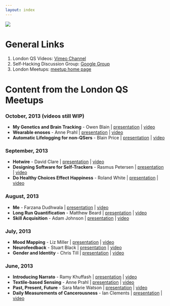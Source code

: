 ```yaml
---
layout: index
---
```



![ ](https://github.com/ksnyde/qs/raw/master/assets/qs-london.png)

# General Links

1. London QS Videos: [Vimeo Channel](https://vimeo.com/channels/londonqs)
2. Self-Hacking Discussion Group: [Google Group](https://groups.google.com/forum/#!forum/self-hacking)
3. London Meetups: [meetup home page](http://www.meetup.com/LondonQS/events/133546932/)


# Content from the London QS Meetups

### October, 2013 (videos still WIP) 
- **My Genetics and Brain Tracking** - Owen Blain | [presentation](meetup-content/2013-10/owen-blain.ppt) | [video]() 
- **Wearable enoses** - Anne Prahl | [presentation](meetup-content/2013-10/anne-prahl.pdf) | [video]()
- **Automatic Lifelogging for non-QSers** - Blain Price | [presentation](meetup-content/2013-10/blain-price.ppt) | [video]()

### September, 2013
- **Hotwire** - David Clare | [presentation](meetup-content/2013-09/hotwire.pdf) | [video](https://vimeo.com/78050329)
- **Designing Software for Self-Trackers** - Rasmus Petersen | [presentation](meetup-content/2013-09/rasmus-petersen.pdf) | [video](https://vimeo.com/77986003) 
- **Do Healthy Choices Effect Happiness** - Roland White | [presentation](meetup-content/2013-09/roland-white.ppt) | [video](https://vimeo.com/77986002)

### August, 2013

- **Me** - Farzana Dudhwala | [presentation](meetup-content/2013-08/ME_-_Farzana_Dudhwala.pdf) | [video](https://vimeo.com/73598429)
- **Long Run Quantification** - Matthew Beard | [presentation](meetup-content/2013-08/Long_Run_Quantification_-_Matthew_Beard.pptx) | [video](https://vimeo.com/74067335)
- **Skill Acquisition** - Adam Johnson | [presentation](meetup-content/2013-08/Skill_Acquisition_-_Adam_Johnson.pdf) | [video](https://vimeo.com/75485713)

### July, 2013

- **Mood Mapping** - Liz Miller | [presentation](meetup-content/2013-07/Mood_Mapping_-_Liz_Miller.ppt) | [video](https://vimeo.com/71776733)
- **Neurofeedback** - Stuart Black | [presentation](meetup-content/2013-07/Neurofeedback_-_My_Story_-_Stuart_Black.pptx) | [video](https://vimeo.com/channels/londonqs/71735867)
- **Gender and Identity** - Chris Till | [presentation](meetup-content/2013-07/Quantified_Self,_Gender_and_Identity_-_Chris_Till.pptx) | [video](https://vimeo.com/71800389)

### June, 2013

- **Introducing Narrato** - Ramy Khuffash | [presentation](meetup-content/2013-06/Introducing_Narrato_-_Ramy_Khuffash.pdf) | [video](https://vimeo.com/68964779)
- **Textile-based Sensing** - Anne Prahl | [presentation](meetup-content/2013-06/Textile-based_Sensing_-_Anne_Prahl.pdf) | [video](https://vimeo.com/68775423)
- **Past, Present, Future** - Sara Marie Watson | [presentation](meetup-content/2013-06/Past,_Present,_Future_-_Sara_Marie_Watson.key) | [video](https://vimeo.com/68913267)
- **Daily Measurements of Cancerousness** - Ian Clements | [presentation](meetup-content/2013-06/Daily_Measurements_of_Cancerousness_-_Ian_Clements.pptx) | [video](https://vimeo.com/68941583)
